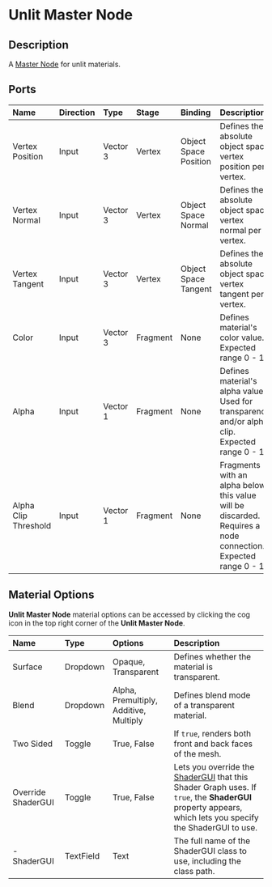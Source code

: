# Unlit Master Node

## Description

A [Master Node](Master-Node.md) for unlit materials.

## Ports

| Name        | Direction           | Type  | Stage | Binding | Description |
|:------------ |:-------------|:-----|:-----|:---|:---|
| Vertex Position | Input | Vector 3 | Vertex | Object Space Position | Defines the absolute object space vertex position per vertex. |
| Vertex Normal | Input | Vector 3 | Vertex | Object Space Normal | Defines the absolute object space vertex normal per vertex. |
| Vertex Tangent | Input | Vector 3 | Vertex | Object Space Tangent | Defines the absolute object space vertex tangent per vertex. |
| Color      | Input | Vector 3 | Fragment | None | Defines material's color value. Expected range 0 - 1. |
| Alpha      | Input | Vector 1 | Fragment | None | Defines material's alpha value. Used for transparency and/or alpha clip. Expected range 0 - 1.  |
| Alpha Clip Threshold      | Input | Vector 1 | Fragment | None | Fragments with an alpha below this value will be discarded. Requires a node connection. Expected range 0 - 1. |

## Material Options

**Unlit Master Node** material options can be accessed by clicking the cog icon in the top right corner of the **Unlit Master Node**. 

| Name        | Type           | Options  | Description |
|:------------ |:-------------|:-----|:---|
| Surface      | Dropdown | Opaque, Transparent | Defines whether the material is transparent. |
| Blend      | Dropdown | Alpha, Premultiply, Additive, Multiply | Defines blend mode of a transparent material. |
| Two Sided      | Toggle | True, False | If `true`, renders both front and back faces of the mesh.|
| Override ShaderGUI | Toggle | True, False | Lets you override the [ShaderGUI](https://docs.unity3d.com/ScriptReference/ShaderGUI.html) that this Shader Graph uses. If `true`, the **ShaderGUI** property appears, which lets you specify the ShaderGUI to use. |
| - ShaderGUI      | TextField | Text | The full name of the ShaderGUI class to use, including the class path. |